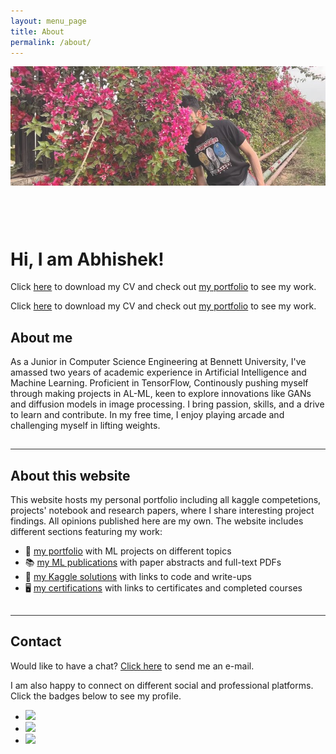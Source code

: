 ```yaml
---
layout: menu_page
title: About
permalink: /about/
---
```


<meta charset="UTF-8">

<div class="container">
  <div style="width:100%;height:0; padding-top:50%;position:relative;">
    <img src="../images/menu/photo_talks.jpg" style="width:100%; opacity:0.8; position:absolute; top:0; left:0">
  </div>  
  <div class="content">
    <h1>Hi, I am Abhishek!</h1>
    <p><span class="cover-desc" style="color:var(--page-desc-color)">Click <a href="https://github.com/Abhi2april/website01/blob/0863246427b5633f9353b73b72f7b4af1049629f/cv.pdf">here</a> to download my CV and check out <a href="https://abhi2april.github.io/website01/portfolio/">my portfolio</a> to see my work.</span></p>
  </div>
</div>

<p><span class="page-desc">Click <a href="https://github.com/Abhi2april/website01/blob/0863246427b5633f9353b73b72f7b4af1049629f/cv.pdf">here</a> to download my CV and check out <a href="https://kozodoi.me/portfolio/">my portfolio</a> to see my work.</span></p>


<!----------------------------------------------------------------------------->
## About me

As a Junior in Computer Science Engineering at Bennett University, I've amassed two years of academic experience in Artificial Intelligence and Machine Learning. Proficient in TensorFlow, Continously pushing myself through making projects in AL-ML, keen to explore innovations like GANs and diffusion models in image processing. I bring passion, skills, and a drive to learn and contribute.
In my free time, I enjoy playing arcade and challenging myself in lifting weights. 


<hr style="height:1px; visibility:hidden;" />
<hr style="height:1px;border-width:0;color:rgb(50,50,50);background-color:rgb(50,50,50)">

<!----------------------------------------------------------------------------->
## About this website

This website hosts my personal portfolio including all kaggle competetions, projects' notebook and research papers, where I share interesting project findings. All opinions published here are my own. The website includes different sections featuring my work:

- &#128193; [my portfolio](https://abhi2april.github.io/portfolio/portfolio/) with ML projects on different topics
- &#128218; [my ML publications](https://abhi2april.github.io/portfolio/papers/) with paper abstracts and full-text PDFs
- &#129351; [my Kaggle solutions](https://abhi2april.github.io/portfolio/kaggle/) with links to code and write-ups
- &#128421; [my certifications](https://abhi2april.github.io/portfolio/certifications/) with links to certificates and completed courses


<hr style="height:1px; visibility:hidden;" />
<hr style="height:1px;border-width:0;color:rgb(50,50,50);background-color:rgb(50,50,50)">


<!----------------------------------------------------------------------------->
## Contact

Would like to have a chat? <a href="abksingh2004@gmail.com">Click here</a> to send me an e-mail.

I am also happy to connect on different social and professional platforms. Click the badges below to see my profile.

<div class="social-links" align = "left">
  <ul class = "badge-list">
    <li><a href="https://www.linkedin.com/in/abhishek-singh202220260204/"><img src="https://img.shields.io/badge/-LinkedIn-306EA8?style=flat&logo=Linkedin&logoColor=white&link=https://www.linkedin.com/in/kozodoi/"/></a></li>
    <li><a href="https://www.kaggle.com/abhishekxsingh"><img src="https://img.shields.io/badge/-Kaggle-5DB0DB?style=flat&logo=Kaggle&logoColor=white&link=https://www.kaggle.com/kozodoi"/></a></li>
    <li><a href="https://github.com/Abhi2april"><img src="https://img.shields.io/badge/-GitHub-2F2F2F?style=flat&logo=github&logoColor=white&link=https://www.github.com/kozodoi"/></a></li>
<!--    <li><a href="https://scholar.google.com/citations?user=58tMuD0AAAAJ&amp;hl=en"><img src="https://img.shields.io/badge/-Google_Scholar-676767?style=flat&logo=google-scholar&logoColor=white&link=https://scholar.google.com/citations?user=58tMuD0AAAAJ&amp;hl=en"/></a></li> -->
  </ul>
</div>
